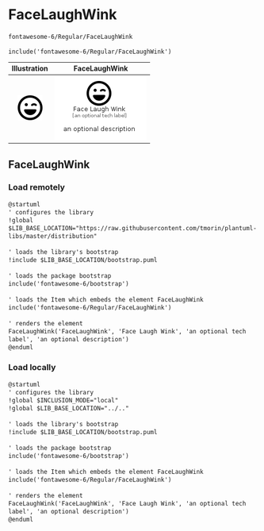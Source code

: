 # FaceLaughWink


```text
fontawesome-6/Regular/FaceLaughWink
```

```text
include('fontawesome-6/Regular/FaceLaughWink')
```



| Illustration | FaceLaughWink |
| :---: | :---: |
| ![illustration for Illustration](../../fontawesome-6/Regular/FaceLaughWink.png) | ![illustration for FaceLaughWink](../../fontawesome-6/Regular/FaceLaughWink.Local.png) |




## FaceLaughWink

### Load remotely
```plantuml
@startuml
' configures the library
!global $LIB_BASE_LOCATION="https://raw.githubusercontent.com/tmorin/plantuml-libs/master/distribution"

' loads the library's bootstrap
!include $LIB_BASE_LOCATION/bootstrap.puml

' loads the package bootstrap
include('fontawesome-6/bootstrap')

' loads the Item which embeds the element FaceLaughWink
include('fontawesome-6/Regular/FaceLaughWink')

' renders the element
FaceLaughWink('FaceLaughWink', 'Face Laugh Wink', 'an optional tech label', 'an optional description')
@enduml
```

### Load locally
```plantuml
@startuml
' configures the library
!global $INCLUSION_MODE="local"
!global $LIB_BASE_LOCATION="../.."

' loads the library's bootstrap
!include $LIB_BASE_LOCATION/bootstrap.puml

' loads the package bootstrap
include('fontawesome-6/bootstrap')

' loads the Item which embeds the element FaceLaughWink
include('fontawesome-6/Regular/FaceLaughWink')

' renders the element
FaceLaughWink('FaceLaughWink', 'Face Laugh Wink', 'an optional tech label', 'an optional description')
@enduml
```

